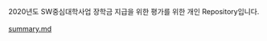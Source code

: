 2020년도 SW중심대학사업 장학금 지급을 위한 평가를 위한 개인 Repository입니다.\
\
[summary.md](https://github.com/bh2980/SW2020/blob/main/summary.md)

